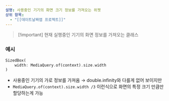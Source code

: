 ```yaml
---
설명: 사용중인 기기의 화면 크기 정보를 가져오는 위젯
상위 항목:
  - "[[데이트날짜앱 프로젝트]]"
---
```

> [!important] 현재 실행중인 기기의 화면 정보를 가져오는 클래스

  

### 예시

```Dart
SizedBox(
	width: MediaQuery.of(context).size.width
)
```

- 사용중인 기기의 가로 정보를 가져옴 → double.infinity와 다를게 없어 보이지만
- `MediaQuery.of(context).size.width /3` 이런식으로 화면의 특정 크기 만큼만 할당하는게 가능